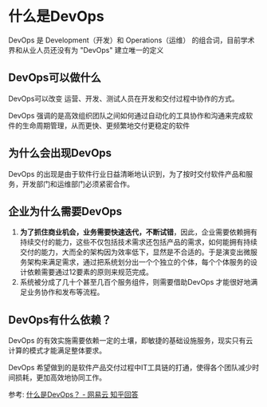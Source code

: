 
# 什么是DevOps
DevOps 是 Development（开发）和 Operations（运维） 的组合词，目前学术界和从业人员还没有为 "DevOps" 建立唯一的定义

## DevOps可以做什么
DevOps可以改变 运营、开发、测试人员在开发和交付过程中协作的方式。

DevOps 强调的是高效组织团队之间如何通过自动化的工具协作和沟通来完成软件的生命周期管理，从而更快、更频繁地交付更稳定的软件

## 为什么会出现DevOps 
DevOps 的出现是由于软件行业日益清晰地认识到，为了按时交付软件产品和服务，开发部门和运维部门必须紧密合作。


## 企业为什么需要DevOps
1. **为了抓住商业机会，业务需要快速迭代，不断试错**，因此，企业需要依赖拥有持续交付的能力，这些不仅包括技术需求还包括产品的需求，如何能拥有持续交付的能力，大而全的架构因为效率低下，显然是不合适的。于是演变出微服务架构来满足需求，通过把系统划分出一个个独立的个体，每个个体服务的设计依赖需要通过12要素的原则来规范完成。
2. 系统被分成了几十个甚至几百个服务组件，则需要借助DevOps 才能很好地满足业务协作和发布等流程。

## DevOps有什么依赖？
DevOps 的有效实施需要依赖一定的土壤，即敏捷的基础设施服务，现实只有云计算的模式才能满足整体要求。

DevOps 希望做到的是软件产品交付过程中IT工具链的打通，使得各个团队减少时间损耗，更加高效地协同工作。


参考: [什么是DevOps？ - 网易云 知乎回答](https://www.zhihu.com/question/58702398/answer/235777073)